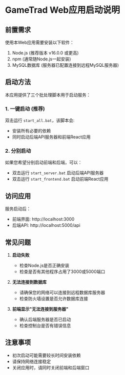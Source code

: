 # GameTrad Web应用启动说明

## 前置需求

使用本Web应用需要安装以下软件：

1. Node.js (推荐版本 v16.0.0 或更高)
2. npm (通常随Node.js一起安装)
3. MySQL数据库 (服务器已配置连接到远程MySQL服务器)

## 启动方法

本应用提供了三个批处理脚本用于启动服务：

### 1. 一键启动 (推荐)

双击运行 `start_all.bat`，该脚本会:
- 安装所有必要的依赖
- 同时启动后端API服务器和前端React应用

### 2. 分别启动

如果您希望分别启动前端和后端，可以：

- 双击运行 `start_server.bat` 启动后端API服务器
- 双击运行 `start_frontend.bat` 启动前端React应用

## 访问应用

服务启动后：
- 前端界面: http://localhost:3000
- 后端API: http://localhost:5000/api

## 常见问题

1. **启动失败**
   - 检查Node.js是否正确安装
   - 检查是否有其他程序占用了3000或5000端口

2. **无法连接到数据库**
   - 请确保您的网络可以连接到远程数据库服务器
   - 检查防火墙设置是否允许数据库连接

3. **前端显示"无法连接到服务器"**
   - 确认后端服务器是否已启动
   - 检查控制台是否有错误信息

## 注意事项

- 初次启动可能需要较长时间安装依赖
- 请保持网络连接稳定
- 关闭应用时，请同时关闭前端和后端窗口 